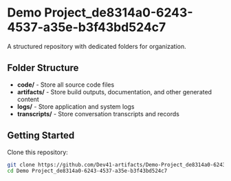 # Demo Project_de8314a0-6243-4537-a35e-b3f43bd524c7
A structured repository with dedicated folders for organization.

## Folder Structure

- **code/** - Store all source code files
- **artifacts/** - Store build outputs, documentation, and other generated content
- **logs/** - Store application and system logs
- **transcripts/** - Store conversation transcripts and records

## Getting Started

Clone this repository:
```bash
git clone https://github.com/Dev41-artifacts/Demo-Project_de8314a0-6243-4537-a35e-b3f43bd524c7
cd Demo Project_de8314a0-6243-4537-a35e-b3f43bd524c7
```
